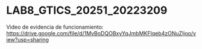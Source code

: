# LAB8_GTICS_20251_20223209

Video de evidencia de funcionamiento: https://drive.google.com/file/d/1MvBoDQOBxyYqJmbMKFIqeb4zONuZljoo/view?usp=sharing
